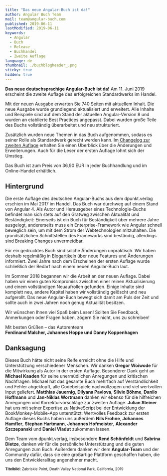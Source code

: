 ```yaml
---
title: "Das neue Angular-Buch ist da!"
author: Angular Buch Team
mail: team@angular-buch.com
published: 2019-06-11
lastModified: 2019-06-11
keywords:
  - Angular
  - Buch
  - Release
  - Buchhandel
  - Zweite Auflage
language: de
thumbnail: ./buchblogheader_.png
sticky: true
hidden: true
---
```


**Das neue deutschsprachige Angular-Buch ist da!**
Am 11. Juni 2019 erscheint die zweite Auflage des erfolgreichen Standardwerks im Handel.

Mit der neuen Ausgabe erwarten Sie 740 Seiten mit aktuellem Inhalt.
Die neue Ausgabe wurde grundlegend aktualisiert und erweitert.
Alle Inhalte und Beispiele sind auf dem Stand der aktuellen Angular-Version 8 und wurden an etablierte Best Practices angepasst.
Dabei wurden große Teile des Buchs vollständig überarbeitet und neu strukturiert.

Zusätzlich wurden neue Themen in das Buch aufgenommen, sodass es seiner Rolle als Standardwerk gerecht werden kann.
Im [Changelog zur zweiten Auflage](/blog/2019-06-changelog-zweite-auflage) erhalten Sie einen Überblick über die Änderungen und Erweiterungen.
Auch für die Leser der ersten Auflage lohnt sich der Umstieg.

Das Buch ist zum Preis von 36,90 EUR in jeder Buchhandlung und im Online-Handel erhältlich.

## Hintergrund

Die erste Auflage des deutschen Angular-Buchs aus dem dpunkt.verlag erschien im Mai 2017 im Handel.
Das Buch war durchweg auf einem Stand von Angular 4.
Als Autor und Herausgeber eines Technologie-Buchs befindet man sich stets auf den Gratweg zwischen Aktualität und Beständigkeit:
Einerseits ist ein Buch für Beständigkeit über mehrere Jahre ausgelegt, andererseits muss ein Enterprise-Framework wie Angular schnell beweglich sein, um mit dem Strom der Webtechnologien mitzuhalten.
Die grundsätzlichen Schnittstellen des Frameworks sind beständig, allerdings sind Breaking Changes unvermeidbar.

Für ein gedrucktes Buch sind solche Änderungen unpraktisch.
Wir haben deshalb regelmäßig in [Blogartikeln](/updates) über neue Features und Änderungen informiert.
Zwei Jahre nach dem Erscheinen der ersten Auflage wurde schließlich der Bedarf nach einem neuen Angular-Buch laut.

Im Sommer 2018 begannen wir die Arbeit an der neuen Auflage.
Dabei haben wir einen guten Kompromiss zwischen einer reinen Aktualisierung und einem vollständigen Neuaufrollen gefunden.
Einige Inhalte sind komplett neu, andere Kapitel haben wir vollständig gelöscht und neu aufgerollt.
Das neue Angular-Buch bewegt sich damit am Puls der Zeit und sollte auch in zwei Jahren noch genug Aktualität besitzen.

Wir wünschen Ihnen viel Spaß beim Lesen!
Sollten Sie Feedback, Anmerkungen oder Fragen haben, zögern Sie nicht, uns zu schreiben!

Mit besten Grüßen –
das Autorenteam<br>
**Ferdinand Malcher, Johannes Hoppe und Danny Koppenhagen**


## Danksagung

Dieses Buch hätte nicht seine Reife erreicht ohne die Hilfe und Unterstützung verschiedener Menschen.
Wir danken **Gregor Woiwode** für die Mitwirkung als Autor in der ersten Auflage.
Besonderer Dank geht an **Michael Kaaden** für seine unermüdlichen Anregungen und kritischen Nachfragen.
Michael hat das gesamte Buch mehrfach auf Verständlichkeit und Fehler abgeklopft, alle Codebeispiele nachvollzogen und viel wertvollen Input geliefert.
**Matthias Jauernig**, **Dilyana Pavlova**, **Silvio Böhme**, **Danilo Hoffmann** und **Jan-Niklas Wortmann** danken wir ebenso für die hilfreichen Anregungen und Korrekturvorschläge zur zweiten Auflage.
**Julian Steiner** hat uns mit seiner Expertise zu NativeScript bei der Entwicklung der BookMonkey-Mobile-App unterstützt.
Wertvolles Feedback zur ersten Auflage dieses Buchs haben uns außerdem
**Nils Frohne**,
**Johannes Hamfler**,
**Stephan Hartmann**,
**Johannes Hofmeister**,
**Alexander Szczepanski** und
**Daniel Vladut** zukommen lassen.

Dem Team vom dpunkt.verlag, insbesondere **René Schönfeldt** und **Sabrina Dietze**, danken wir für die persönliche Unterstützung und die guten Anregungen zum Buch.
Außerdem danken wir dem **Angular-Team** und der Community dafür, dass sie eine großartige Plattform geschaffen haben, die uns den Entwickleralltag angenehmer macht.


<small>**Titelbild:** Zabriskie Point, Death Valley National Park, California, 2019</small>
